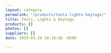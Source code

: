 ```yaml
---
layout: category
permalink: "/products/tools-lights-keytags/"
title: Tools, Lights & Keytags
products: []
photos: []
suppliers: []
date: 2019-03-29 18:18:58 -0500

---
```

